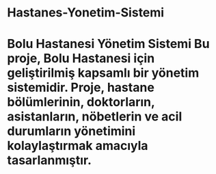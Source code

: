 # Hastanes-Yonetim-Sistemi
# Bolu Hastanesi Yönetim Sistemi  Bu proje, Bolu Hastanesi için geliştirilmiş kapsamlı bir yönetim sistemidir. Proje, hastane bölümlerinin, doktorların, asistanların, nöbetlerin ve acil durumların yönetimini kolaylaştırmak amacıyla tasarlanmıştır.     
